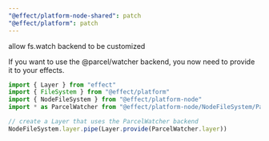 ```yaml
---
"@effect/platform-node-shared": patch
"@effect/platform": patch
---
```


allow fs.watch backend to be customized

If you want to use the @parcel/watcher backend, you now need to provide it to
your effects.

```ts
import { Layer } from "effect"
import { FileSystem } from "@effect/platform"
import { NodeFileSystem } from "@effect/platform-node"
import * as ParcelWatcher from "@effect/platform-node/NodeFileSystem/ParcelWatcher"

// create a Layer that uses the ParcelWatcher backend
NodeFileSystem.layer.pipe(Layer.provide(ParcelWatcher.layer))
```
